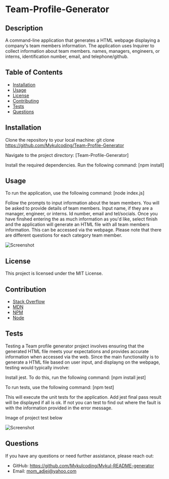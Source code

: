 # Team-Profile-Generator

## Description
A command-line application that generates a HTML webpage displaying a company's team members information. The application uses Inquirer to collect information about team members. names, managers, engineers, or interns, identification number, email, and telephone/github.


## Table of Contents

- [Installation](#installation)
- [Usage](#usage)
- [License](#license)
- [Contributing](#contributing)
- [Tests](#tests)
- [Questions](#questions)


## Installation
Clone the repository to your local machine:
git clone https://github.com/Mykulcoding/Team-Profile-Generator

Navigate to the project directory:
[Team-Profile-Generator]

Install the required dependencies. Run the following command:
[npm install]


## Usage
To run the application, use the following command:
[node index.js]

Follow the prompts to input information about the team members. You will be asked to provide details of team members. Input name, if they are a manager, engineer, or interns. Id number, email and tel/socials. Once you have finshed entering the as much information as you'd like, select finish and the application will generate an HTML file with all team members information. This can be accessed via the webpage. Please note that there are different questions for each category team member. 

![Screenshot](./assets/)


## License

This project is licensed under the MIT License.


## Contribution
- [Stack Overflow](https://stackoverflow.com/)
- [MDN](https://developer.mozilla.org/en-US/)
- [NPM](https://www.npmjs.com/package/inquirer)
- [Node](https://developer.mozilla.org/en-US/docs/Web/API/Node)

## Tests
Testing a Team profile generator project involves ensuring that the generated HTML file meets your expectations and provides accurate information when accessed via the web. Since the main functionality is to generate a HTML file based on user input, and displayng on the webpage, testing would typically involve:

Install jest.
To do this, run the following command:
[npm install jest]

To run tests, use the following command:
[npm test]

This will execute the unit tests for the application.
Add jest final pass result will be displayed if all is ok. If not you can test to find out where the fault is with the information provided in the error message.

Image of project test below

![Screenshot](./assets/)

## Questions

If you have any questions or need further assistance, please reach out:

- GitHub: https://github.com/Mykulcoding/Mykul-README-generator
- Email: mom_adjei@yahoo.com